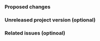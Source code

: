 <!--Thanks for your contribution. See [CONTRIBUTING](CONTRIBUTING.md)
    for this project's contribution guidelines. Remove these comments
    as you go.

    DO NOT edit files and directories listed in _data/not_edited_here.yaml.
    These are maintained in upstream repos and changes here will be lost.

    Help us merge your changes more quickly by adding details and setting metadata
    (such as labels, milestones, and reviewers) over at the left-hand side.-->

### Proposed changes

<!--Tell us what you did and why-->

### Unreleased project version (optional)

<!--If this change only applies to an unreleased version of a project, note
    that here and base your work on the `vnext-` branch for your project. If
    this doesn't apply to this PR, you can remove this whole section.
    Set a milestone if appropriate. -->

### Related issues (optinoal)

<!--Refer to related PRs or issues: #1234, or 'Fixes #1234' or 'Closes #1234'.
    Or link to full URLs to issues or pull requests in other Github projects -->

